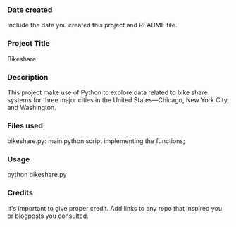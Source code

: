 ### Date created
Include the date you created this project and README file.

### Project Title
Bikeshare

### Description
This project  make use of Python to explore data related to bike share systems for three major cities in the United States—Chicago, New York City, and Washington. 

### Files used
bikeshare.py: main python script implementing the functions;

### Usage
python bikeshare.py

### Credits
It's important to give proper credit. Add links to any repo that inspired you or blogposts you consulted.

